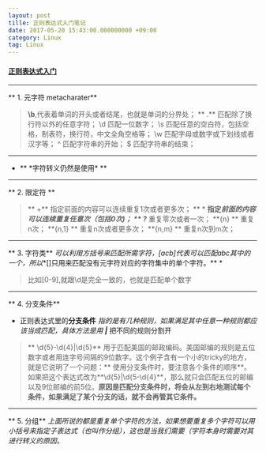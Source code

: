 ```yaml
---
layout: post
tille: 正则表达式入门笔记
date: 2017-05-20 15:43:00.000000000 +09:00
category: Linux
tag: Linux
---
```


#### [正则表达式入门](https://deerchao.net/tutorials/regex/regex.htm)

* * *

** 1. 元字符 metacharater**
> **\b**,代表着单词的开头或者结尾，也就是单词的分界处；
> ** .** 匹配除了换行符以外的任意字符；
>\d  匹配一位数字；
>\s   匹配任意的空白符，包括空格，制表符，换行符，中文全角空格等；
>\w  匹配字母或数字或下划线或者汉字等；
>^    匹配字符串的开始；
>$   匹配字符串的结束；

** **
*  **  *字符转义仍然是使用\* **
 
 
 ** **

** 2. 限定符 **
> ** +** 指定前面的内容可以连续重复1次或者更多次；
>** *  **指定*前面的内容可以连续重复任意次（包括0次)；
>** ?*** 重复零次或者一次；
>**{n} ** 重复n次；
>**{n,1} ** 重复n次或者更多次；
>**{n,m} ** 重复n次到m次；

** **
** 3. 字符类**
*可以利用方括号来匹配所需字符，[acb]代表可以匹配abc其中的一个，所以**[]只用来匹配没有元字符对应的字符集中的单个字符。** * 
> 比如[0-9],就跟\d是完全一致的，也就是匹配单个数字



* * *



** 4. 分支条件**
* 正则表达式里的**分支条件** *指的是有几种规则，如果满足其中任意一种规则都应该当成匹配，具体方法是用 **|*** 把不同的规则分割开
> ** \d{5}-\d{4}|\d{5}** 用于匹配美国的邮政编码。美国邮编的规则是五位数字或者用连字号间隔的9位数字。这个例子含有一个小的tricky的地方，就是它说明了一个问题：** 使用分支条件时，要注意各个条件的顺序**。如果把这个表达式改为**\d{5}|\d{5-\d{4}**，那么就只会匹配五位的邮编以及9位邮编的前5位。**原因是匹配分支条件时，将会从左到右地测试每个条件，如果满足了某个分支的话，就不会再管其它条件。** 


*****

** 5. 分组**
*上面所说的都是重复单个字符的方法，如果想要重复多个字符可以用小括号来指定子表达式（也叫作分组），这也是当我们需要（字符本身时需要对其进行转义的原因。*



